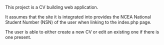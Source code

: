 This project is a CV building web application.

It assumes that the site it is integrated into provides the NCEA National Student Number (NSN) of the user when linking to the index.php page.

The user is able to either create a new CV or edit an existing one if there is one present.


